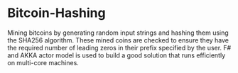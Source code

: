# Bitcoin-Hashing
Mining bitcoins by generating random input strings and hashing them using the SHA256 algorithm. These mined coins are checked to ensure they have the required number of leading zeros in their prefix specified by the user. F# and AKKA actor model is used to build a good solution that runs efficiently on multi-core machines.
